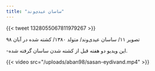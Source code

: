 ```yaml
---
title: "ساسان عیدی‌وند"
---
```


{{< tweet 1328055067811979267 >}}

تصویر ۱۱/ ساسان عیدی‌وند/ متولد ۱۳۸۰/ کشته شده در آبان ۹۸

-این ویدیو دو هفته قبل از کشته شدن ساسان گرفته شده.

{{< video src="/uploads/aban98/sasan-eydivand.mp4" >}}
